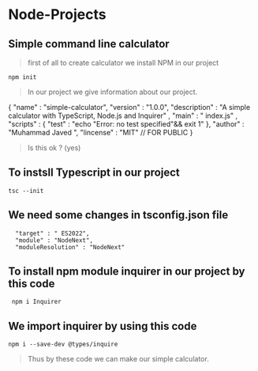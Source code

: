 # Node-Projects
## Simple command line calculator
> first of all to create calculator we install NPM in our project
```
npm init
```
>In our project we give information about our project.

{ "name" : "simple-calculator",
  "version" : "1.0.0",
  "description" : "A simple calculator with TypeScript, Node.js and Inquirer" ,
  "main" : " index.js" ,
  "scripts" : {
     "test" : "echo \"Error: no test specified\"&& exit 1"
},
  "author" : "Muhammad Javed ",
  "lincense" : "MIT" // FOR PUBLIC
}

> Is this ok ? (yes)
## To instsll Typescript in our project
```
tsc --init
```
## We need some changes in tsconfig.json file
```
  "target" : " ES2022",
  "module" : "NodeNext",
  "moduleResolution" : "NodeNext"
```
## To install npm module inquirer in our project by this code
```
 npm i Inquirer
```
## We import inquirer by using this code
```
npm i --save-dev @types/inquire
```
> Thus by these code we can make our simple calculator.
